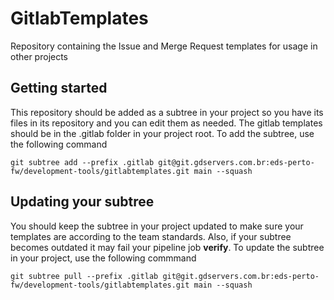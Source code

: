 # GitlabTemplates

Repository containing the Issue and Merge Request templates for usage in other projects

## Getting started

This repository should be added as a subtree in your project so you have its files in its repository and you can edit them as needed. The gitlab templates should be in the .gitlab folder in your project root. To add the subtree, use the following command

`git subtree add --prefix .gitlab git@git.gdservers.com.br:eds-perto-fw/development-tools/gitlabtemplates.git main --squash`


## Updating your subtree

You should keep the subtree in your project updated to make sure your templates are according to the team standards. Also, if your subtree becomes outdated it may fail your pipeline job **verify**. To update the subtree in your project, use the following commmand

`git subtree pull --prefix .gitlab git@git.gdservers.com.br:eds-perto-fw/development-tools/gitlabtemplates.git main --squash`